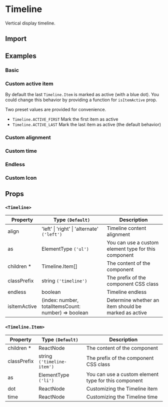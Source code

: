 # Timeline

Vertical display timeline.

## Import

<!--{include:(components/timeline/fragments/import.md)}-->

## Examples

### Basic

<!--{include:`basic.md`}-->

### Custom active item

By default the last `Timeline.Item` is marked as active (with a blue dot).
You could change this behavior by providing a function for `isItemActive` prop.

Two preset values are provided for convenience.

- `Timeline.ACTIVE_FIRST` Mark the first item as active
- `Timeline.ACTIVE_LAST` Mark the last item as active (the default behavior)

<!--{include:`custom-active-item.md`}-->

### Custom alignment

<!--{include:`align.md`}-->

### Custom time

<!--{include:`time.md`}-->

### Endless

<!--{include:`endless.md`}-->

### Custom Icon

<!--{include:`custom.md`}-->

## Props

### `<Timeline>`

<!-- prettier-sort-markdown-table -->

| Property     | Type `(Default)`                                    | Description                                          |
| ------------ | --------------------------------------------------- | ---------------------------------------------------- |
| align        | 'left' &#124; 'right' &#124; 'alternate' `('left')` | Timeline content alignment                           |
| as           | ElementType `('ul')`                                | You can use a custom element type for this component |
| children \*  | Timeline.Item[]                                     | The content of the component                         |
| classPrefix  | string `('timeline')`                               | The prefix of the component CSS class                |
| endless      | boolean                                             | Timeline endless                                     |
| isItemActive | (index: number, totalItemsCount: number) => boolean | Determine whether an item should be marked as active |

### `<Timeline.Item>`

| Property    | Type `(Default)`           | Description                                          |
| ----------- | -------------------------- | ---------------------------------------------------- |
| children \* | ReactNode                  | The content of the component                         |
| classPrefix | string `('timeline-item')` | The prefix of the component CSS class                |
| as          | ElementType `('li')`       | You can use a custom element type for this component |
| dot         | ReactNode                  | Customizing the Timeline item                        |
| time        | ReactNode                  | Customizing the Timeline time                        |
